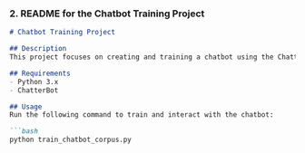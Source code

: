 
### 2. README for the Chatbot Training Project

```markdown
# Chatbot Training Project

## Description
This project focuses on creating and training a chatbot using the ChatterBot library. The chatbot is trained with a predefined English language corpus, designed to respond to user inputs intelligently.

## Requirements
- Python 3.x
- ChatterBot

## Usage
Run the following command to train and interact with the chatbot:

```bash
python train_chatbot_corpus.py
